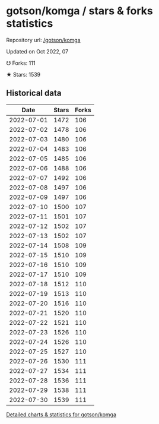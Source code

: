 # gotson/komga / stars & forks statistics

Repository url: [/gotson/komga](https://github.com/gotson/komga)

Updated on Oct 2022, 07

☋ Forks: 111

★ Stars: 1539

## Historical data
| Date | Stars | Forks |
|------|-------|-------|
| 2022-07-01 | 1472 | 106 | 
| 2022-07-02 | 1478 | 106 | 
| 2022-07-03 | 1480 | 106 | 
| 2022-07-04 | 1483 | 106 | 
| 2022-07-05 | 1485 | 106 | 
| 2022-07-06 | 1488 | 106 | 
| 2022-07-07 | 1492 | 106 | 
| 2022-07-08 | 1497 | 106 | 
| 2022-07-09 | 1497 | 106 | 
| 2022-07-10 | 1500 | 107 | 
| 2022-07-11 | 1501 | 107 | 
| 2022-07-12 | 1502 | 107 | 
| 2022-07-13 | 1502 | 107 | 
| 2022-07-14 | 1508 | 109 | 
| 2022-07-15 | 1510 | 109 | 
| 2022-07-16 | 1510 | 109 | 
| 2022-07-17 | 1510 | 109 | 
| 2022-07-18 | 1512 | 110 | 
| 2022-07-19 | 1513 | 110 | 
| 2022-07-20 | 1516 | 110 | 
| 2022-07-21 | 1520 | 110 | 
| 2022-07-22 | 1521 | 110 | 
| 2022-07-23 | 1526 | 110 | 
| 2022-07-24 | 1526 | 110 | 
| 2022-07-25 | 1527 | 110 | 
| 2022-07-26 | 1530 | 111 | 
| 2022-07-27 | 1534 | 111 | 
| 2022-07-28 | 1536 | 111 | 
| 2022-07-29 | 1538 | 111 | 
| 2022-07-30 | 1539 | 111 | 


[Detailed charts & statistics for gotson/komga](https://reviewgithub.com/rep/gotson/komga)
